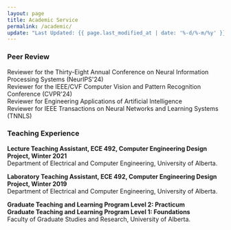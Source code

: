 ```yaml
---
layout: page
title: Academic Service
permalink: /academic/
update: "Last Updated: {{ page.last_modified_at | date: '%-d/%-m/%y' }}"
---
```


### Peer Review
Reviewer for the Thirty-Eight Annual Conference on Neural Information Processing Systems (NeurIPS'24)<br>
Reviewer for the IEEE/CVF Computer Vision and Pattern Recognition Conference (CVPR'24)<br>
Reviewer for Engineering Applications of Artificial Intelligence<br>
Reviewer for IEEE Transactions on Neural Networks and Learning Systems (TNNLS)<br>

### Teaching Experience

**Lecture Teaching Assistant, ECE 492, Computer Engineering Design Project, Winter 2021**<br>
Department of Electrical and Computer Engineering, University of Alberta.<br>

**Laboratory Teaching Assistant, ECE 492, Computer Engineering Design Project, Winter 2019**<br>
Department of Electrical and Computer Engineering, University of Alberta.<br>


**Graduate Teaching and Learning Program Level 2: Practicum**<br>
**Graduate Teaching and Learning Program Level 1: Foundations**<br>
Faculty of Graduate Studies and Research, University of Alberta.
